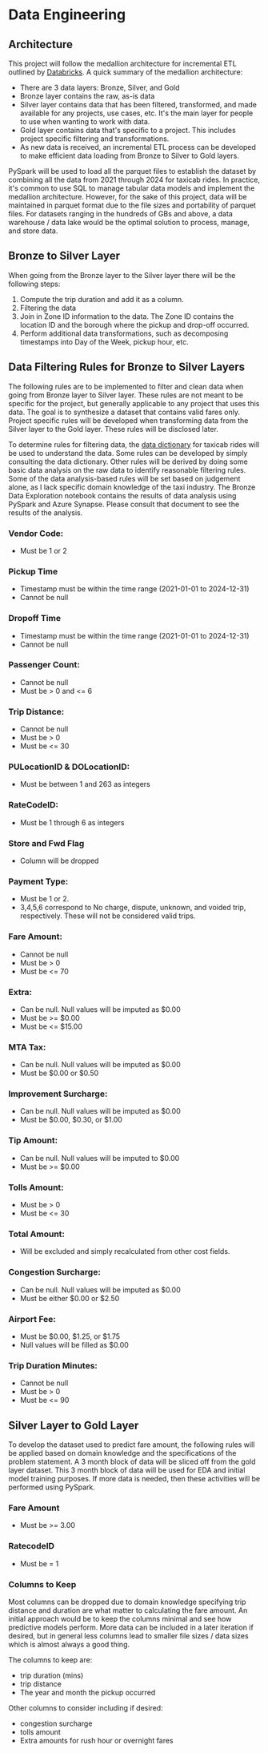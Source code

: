 # Data Engineering

## Architecture
This project will follow the medallion architecture for incremental ETL outlined by [Databricks](https://www.databricks.com/glossary/medallion-architecture).
A quick summary of the medallion architecture:
* There are 3 data layers: Bronze, Silver, and Gold
* Bronze layer contains the raw, as-is data
* Silver layer contains data that has been filtered, transformed, and made available for any projects, use cases, etc. It's the main layer for people to use when wanting to work with data.
* Gold layer contains data that's specific to a project. This includes project specific filtering and transformations.
* As new data is received, an incremental ETL process can be developed to make efficient data loading from Bronze to Silver to Gold layers.

PySpark will be used to load all the parquet files to establish the dataset by combining all the data from 2021 through 2024 for taxicab rides.
In practice, it's common to use SQL to manage tabular data models and implement the medallion architecture.
However, for the sake of this project, data will be maintained in parquet format due to the file sizes and portability of parquet files.
For datasets ranging in the hundreds of GBs and above, a data warehouse / data lake would be the optimal solution to process, manage, and store data.

## Bronze to Silver Layer
When going from the Bronze layer to the Silver layer there will be the following steps:
1. Compute the trip duration and add it as a column.
2. Filtering the data
3. Join in Zone ID information to the data. The Zone ID contains the location ID and the borough where the pickup and drop-off occurred.
4. Perform additional data transformations, such as decomposing timestamps into Day of the Week, pickup hour, etc.

## Data Filtering Rules for Bronze to Silver Layers
The following rules are to be implemented to filter and clean data when going from Bronze layer to Silver layer.
These rules are not meant to be specific for the project, but generally applicable to any project that uses this data.
The goal is to synthesize a dataset that contains valid fares only.
Project specific rules will be developed when transforming data from the Silver layer to the Gold layer.
These rules will be disclosed later.

To determine rules for filtering data, the [data dictionary](https://www.nyc.gov/assets/tlc/downloads/pdf/data_dictionary_trip_records_yellow.pdf) for taxicab rides will be used to understand the data.
Some rules can be developed by simply consulting the data dictionary.
Other rules will be derived by doing some basic data analysis on the raw data to identify reasonable filtering rules.
Some of the data analysis-based rules will be set based on judgement alone, as I lack specific domain knowledge of the taxi industry.
The Bronze Data Exploration notebook contains the results of data analysis using PySpark and Azure Synapse.
Please consult that document to see the results of the analysis.

### Vendor Code:
* Must be 1 or 2

### Pickup Time
* Timestamp must be within the time range (2021-01-01 to 2024-12-31)
* Cannot be null

### Dropoff Time
* Timestamp must be within the time range (2021-01-01 to 2024-12-31)
* Cannot be null

### Passenger Count:
* Cannot be null
* Must be > 0 and <= 6

### Trip Distance:
* Cannot be null
* Must be > 0
* Must be <= 30

### PULocationID & DOLocationID:
* Must be between 1 and 263 as integers

### RateCodeID:
* Must be 1 through 6 as integers

### Store and Fwd Flag
* Column will be dropped

### Payment Type:
* Must be 1 or 2.
* 3,4,5,6 correspond to No charge, dispute, unknown, and voided trip, respectively. These will not be considered valid trips.

### Fare Amount:
* Cannot be null
* Must be > 0
* Must be <= 70

### Extra:
* Can be null. Null values will be imputed as $0.00
* Must be >= $0.00
* Must be <= $15.00

### MTA Tax:
* Can be null. Null values will be imputed as $0.00
* Must be $0.00 or $0.50

### Improvement Surcharge:
* Can be null. Null values will be imputed as $0.00
* Must be $0.00, $0.30, or $1.00

### Tip Amount:
* Can be null. Null values will be imputed to $0.00
* Must be >= $0.00

### Tolls Amount:
* Must be > 0
* Must be <= 30

### Total Amount:
* Will be excluded and simply recalculated from other cost fields.

### Congestion Surcharge:
* Can be null. Null values will be imputed as $0.00
* Must be either $0.00 or $2.50

### Airport Fee:
* Must be $0.00, $1.25, or $1.75
* Null values will be filled as $0.00

### Trip Duration Minutes:
* Cannot be null
* Must be > 0
* Must be <= 90

## Silver Layer to Gold Layer
To develop the dataset used to predict fare amount, the following rules will be applied based on domain knowledge and the specifications of the problem statement.
A 3 month block of data will be sliced off from the gold layer dataset.
This 3 month block of data will be used for EDA and initial model training purposes.
If more data is needed, then these activities will be performed using PySpark.

### Fare Amount
* Must be >= 3.00

### RatecodeID
* Must be = 1

### Columns to Keep
Most columns can be dropped due to domain knowledge specifying trip distance and duration are what matter to calculating the fare amount.
An initial approach would be to keep the columns minimal and see how predictive models perform.
More data can be included in a later iteration if desired, but in general less columns lead to smaller file sizes / data sizes which is almost always a good thing.

The columns to keep are:
* trip duration (mins)
* trip distance
* The year and month the pickup occurred

Other columns to consider including if desired:
* congestion surcharge
* tolls amount
* Extra amounts for rush hour or overnight fares